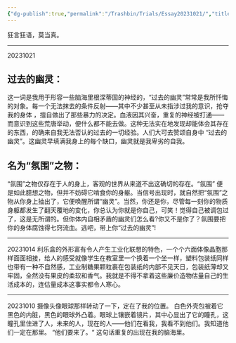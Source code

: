 ```yaml
---
{"dg-publish":true,"permalink":"/Trashbin/Trials/Essay20231021/","title":"231021","created":"","updated":""}
---
```



狂言狂语，莫当真。
***
20231021
## 过去的幽灵：
这一词是我用于形容一些脑海里根深蒂固的神经的，“过去的幽灵”常常是我所忏悔的对象。每一个无法抹去的条件反射——其中不少甚至从未指涉过我的意识，抢夺我的身体 ，擅自做出了那些暴力的决定。血液因其兴奋，重复的神经被打通——而意识到这些荒唐举动，便什么都不能去做。这种无法实在地发现却能体会其存在的东西，的确来自我无法否认的过去的一切经验。人们大可去赞颂自身中 “过去的幽灵”。这幽灵早填满我身上的每个缺口，幽灵就是我卑劣的自我。
## 名为“氛围”之物：
“氛围”之物仅存在于人的身上，客观的世界从来道不出这确切的存在。“氛围” 便是如此臆想之物，但并不妨碍它啃食你的身躯。当信号出现时，就自然把“氛围”之物从你身上抽出了，它便唤醒所谓“幽灵”。当然，你还是你，尽管每一刻你的物质身躯都发生了翻天覆地的变化，你总认为你就是你自己，可笑！觉得自己被调包过了，这是无所谓的。但你体内自相矛盾的幽灵们怎么看?你又不是你了？氛围要把你的身体腐蚀得七窍流血。逃吧，带上你“过去的幽灵”!
***
20231014
利乐盒的外形富有令人产生工业化联想的特色，一个个六面体像晶胞那样面面相接，给人的感受就像学生在教室里一个换着一个坐一样，塑料包装纸同样也带有一种不自然感，工业制糖果颗粒裹在包装纸的内部不见天日，包装纸薄却又牢固，全然没有果皮的柔软和香气。我就是不得不拿着这些廉价造物估量自己的生活成本的，连估量成本这事实都令人寒心。

***
20231010
摄像头像眼球那样转动了一下，定在了我的位置。
白色外壳包被着它黑色的内脏，黑色的眼球外凸着。眼球上镶嵌着镜片，其中心显出了它的瞳孔，这瞳孔里住进了人，未来的人，现在的人——他们在看我，我看不到他们。我知道他们一定在那里。
“他们要来了。“
这句话重复的出现在我的脑海里。